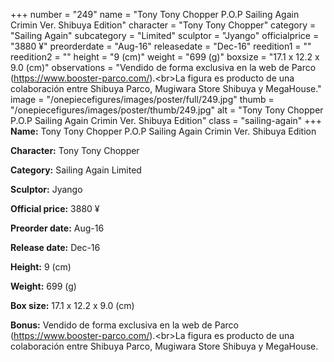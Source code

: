 +++
number = "249"
name = "Tony Tony Chopper P.O.P Sailing Again Crimin Ver. Shibuya Edition"
character = "Tony Tony Chopper"
category = "Sailing Again"
subcategory = "Limited"
sculptor = "Jyango"
officialprice = "3880 ¥"
preorderdate = "Aug-16"
releasedate = "Dec-16"
reedition1 = ""
reedition2 = ""
height = "9 (cm)"
weight = "699 (g)"
boxsize = "17.1 x 12.2 x 9.0 (cm)"
observations = "Vendido de forma exclusiva en la web de Parco (https://www.booster-parco.com/).&lt;br&gt;La figura es producto de una colaboración entre Shibuya Parco, Mugiwara Store Shibuya y MegaHouse."
image = "/onepiecefigures/images/poster/full/249.jpg"
thumb = "/onepiecefigures/images/poster/thumb/249.jpg"
alt = "Tony Tony Chopper P.O.P Sailing Again Crimin Ver. Shibuya Edition"
class = "sailing-again"
+++
**Name:** Tony Tony Chopper P.O.P Sailing Again Crimin Ver. Shibuya Edition

**Character:** Tony Tony Chopper

**Category:** Sailing Again  Limited 

**Sculptor:** Jyango

**Official price:** 3880 ¥

**Preorder date:** Aug-16

**Release date:** Dec-16

**Height:** 9 (cm)

**Weight:** 699 (g)

**Box size:** 17.1 x 12.2 x 9.0 (cm)

**Bonus:** Vendido de forma exclusiva en la web de Parco (https://www.booster-parco.com/).&lt;br&gt;La figura es producto de una colaboración entre Shibuya Parco, Mugiwara Store Shibuya y MegaHouse.